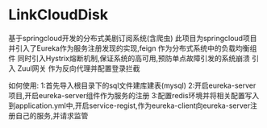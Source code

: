 # LinkCloudDisk
基于springcloud开发的分布式美剧订阅系统(含爬虫)
此项目为springcloud项目 并引入了Eureka作为服务注册发现的实现,feign 作为分布式系统中的负载均衡组件
同时引入Hystrix熔断机制,保证系统的高可用,预防单点故障引发的系统崩溃 
引入 Zuul网关 作为反向代理并配置登录拦截 

如何使用:
1:首先导入根目录下的sql文件建库建表(mysql)
2:开启eureka-server项目,开启eureka-server组件作为服务的注册
3:配置redis环境并将相关配置写入到application.yml中,开启service-regist,作为eureka-client向eureka-server注册自己的服务,并请求监管 
